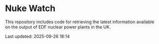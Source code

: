 # Nuke Watch

This repository includes code for retrieving the latest information available on the output of EDF nuclear power plants in the UK.

Last updated: 2025-09-26 18:14